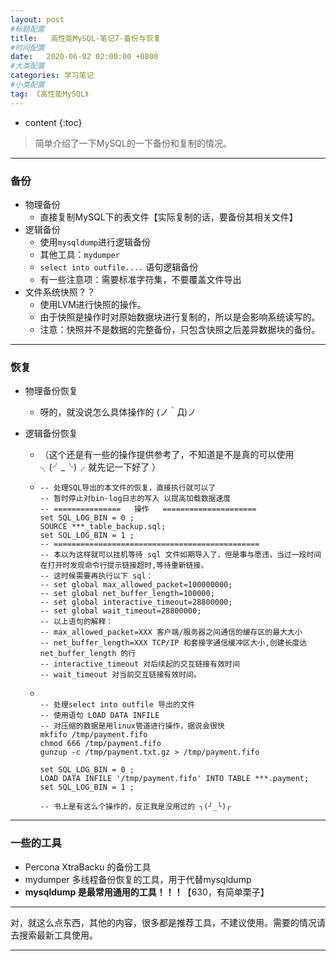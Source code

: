 ```yaml
---
layout: post
#标题配置
title:   高性能MySQL-笔记7-备份与恢复
#时间配置
date:   2020-06-02 02:00:00 +0800
#大类配置
categories: 学习笔记
#小类配置
tag: 《高性能MySQL》
---
```


* content
{:toc}



> 简单介绍了一下MySQL的一下备份和复制的情况。

---

### 备份

* 物理备份
  * 直接复制MySQL下的表文件【实际复制的话，要备份其相关文件】
* 逻辑备份
  * 使用`mysqldump`进行逻辑备份
  * 其他工具：`mydumper`
  * `select into outfile....` 语句逻辑备份
  * 有一些注意项：需要标准字符集，不要覆盖文件导出
* 文件系统快照？？
  * 使用LVM进行快照的操作。
  * 由于快照是操作时对原始数据块进行复制的，所以是会影响系统读写的。
  * 注意：快照并不是数据的完整备份，只包含快照之后差异数据块的备份。

---

### 恢复

* 物理备份恢复

  * 呀的，就没说怎么具体操作的  (ノ｀Д)ノ 

* 逻辑备份恢复

  * （这个还是有一些的操作提供参考了，不知道是不是真的可以使用  ╮(╯_╰)╭  就先记一下好了 ）

  * ```mysql
    -- 处理SQL导出的本文件的恢复，直接执行就可以了
    -- 暂时停止对bin-log日志的写入 以提高加载数据速度
    -- ===============   操作   =====================
    set SQL_LOG_BIN = 0 ; 
    SOURCE ***_table_backup.sql;
    set SQL_LOG_BIN = 1 ;
    -- ==============================================
    -- 本以为这样就可以挂机等待 sql 文件如期导入了，但是事与愿违，当过一段时间在打开时发现命令行提示链接超时,等待重新链接。
    -- 这时候需要再执行以下 sql：
    -- set global max_allowed_packet=100000000;
    -- set global net_buffer_length=100000;
    -- set global interactive_timeout=28800000;
    -- set global wait_timeout=28800000;
    -- 以上语句的解释：
    -- max_allowed_packet=XXX 客户端/服务器之间通信的缓存区的最大大小
    -- net_buffer_length=XXX TCP/IP 和套接字通信缓冲区大小,创建长度达 net_buffer_length 的行
    -- interactive_timeout 对后续起的交互链接有效时间
    -- wait_timeout 对当前交互链接有效时间。
    ```

  * ```mysql
    
    -- 处理select into outfile 导出的文件
    -- 使用语句 LOAD DATA INFILE 
    -- 对压缩的数据是用linux管道进行操作，据说会很快
    mkfifo /tmp/payment.fifo
    chmod 666 /tmp/payment.fifo
    gunzup -c /tmp/payment.txt.gz > /tmp/payment.fifo
    
    set SQL_LOG_BIN = 0 ; 
    LOAD DATA INFILE '/tmp/payment.fifo' INTO TABLE ***.payment;
    set SQL_LOG_BIN = 1 ;
    
    -- 书上是有这么个操作的，反正我是没用过的 ╮(╯_╰)╭ 
    ```

---

### 一些的工具

* Percona XtraBacku 的备份工具
* mydumper 多线程备份恢复的工具，用于代替mysqldump
* **mysqldump 是最常用通用的工具！！！**【630，有简单栗子】

---

对，就这么点东西，其他的内容，很多都是推荐工具，不建议使用。需要的情况请去搜索最新工具使用。

---











